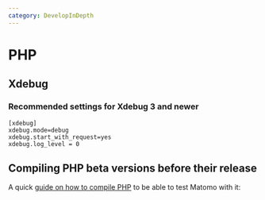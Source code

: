 ```yaml
---
category: DevelopInDepth
---
```

# PHP

## Xdebug

### Recommended settings for Xdebug 3 and newer

```
[xdebug]
xdebug.mode=debug
xdebug.start_with_request=yes
xdebug.log_level = 0
```

## Compiling PHP beta versions before their release

A quick [guide on how to compile PHP](https://guides.lw1.at/books/compiling-php-for-development) to be able to test Matomo with it:



